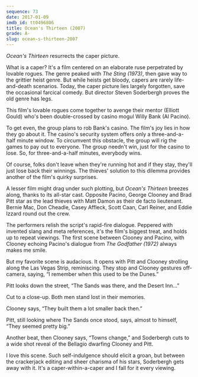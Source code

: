 ```yaml
---
sequence: 73
date: 2017-01-09
imdb_id: tt0496806
title: Ocean's Thirteen (2007)
grade: A-
slug: ocean-s-thirteen-2007
---
```


_Ocean's Thirteen_ resurrects the caper picture.

What is a caper? It's a film centered on an elaborate ruse perpetrated by lovable rogues. The genre peaked with _The Sting (1973)_, then gave way to the grittier heist genre. But while heists get bloody, capers are rarely life-and-death scenarios. Today, the caper picture lies largely forgotten, save the occasional farcical comedy. But director Steven Soderbergh proves the old genre has legs.

This film's lovable rogues come together to avenge their mentor (Elliott Gould) who's been double-crossed by casino mogul Willy Bank (Al Pacino).

To get even, the group plans to rob Bank's casino. The film's joy lies in how they go about it. The casino's security system offers only a three-and-a-half minute window. To circumvent this obstacle, the group will rig the games to pay out to everyone. The group needn't win, just for the casino to lose. So, for three-and-a-half minutes, everybody wins.

Of course, folks don't leave when they're running hot and if they stay, they'll just lose back their winnings. The thieves' solution to this dilemma provides another of the film's quirky surprises.

A lesser film might drag under such plotting, but _Ocean's Thirteen_ breezes along, thanks to its all-star cast. Opposite Pacino, George Clooney and Brad Pitt star as the lead thieves with Matt Damon as their de facto lieutenant. Bernie Mac, Don Cheadle, Casey Affleck, Scott Caan, Carl Reiner, and Eddie Izzard round out the crew.

The performers relish the script's rapid-fire dialogue. Peppered with invented slang and meta references, it's the film's biggest treat, and holds up to repeat viewings. The first scene between Clooney and Pacino, with Clooney echoing Pacino's dialogue from _The Godfather (1972)_ always makes me smile.

But my favorite scene is audacious. It opens with Pitt and Clooney strolling along the Las Vegas Strip, reminiscing. They stop and Clooney gestures off-camera, saying, “I remember when this used to be the Dunes.”

Pitt looks down the street, “The Sands was there, and the Desert Inn…”

Cut to a close-up. Both men stand lost in their memories.

Clooney says, “They built them a lot smaller back then.”

Pitt, still looking where The Sands once stood, says, almost to himself, “They seemed pretty big.”

Another beat, then Clooney says, “Towns change,” and Soderbergh cuts to a wide shot reveal of the Bellagio dwarfing Clooney and Pitt.

I love this scene. Such self-indulgence should elicit a groan, but between the crackerjack editing and sheer charisma of his stars, Soderbergh gets away with it. It's a caper-within-a-caper and I fall for it every viewing.
